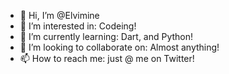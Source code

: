 - 👋 Hi, I’m @Elvimine
- 👀 I’m interested in: Codeing!
- 🌱 I’m currently learning: Dart, and Python!
- 💞️ I’m looking to collaborate on: Almost anything!
- 📫 How to reach me: just @ me on Twitter!

<!---
Elvimine/Elvimine is a ✨ special ✨ repository because its `README.md` (this file) appears on your GitHub profile.
You can click the Preview link to take a look at your changes.
--->
